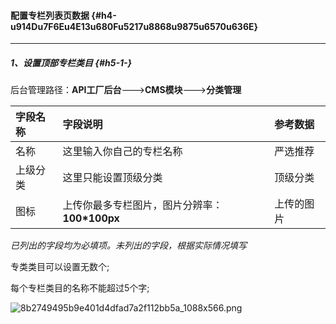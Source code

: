 #### 配置专栏列表页数据 {#h4-u914Du7F6Eu4E13u680Fu5217u8868u9875u6570u636E}

---

##### 1、设置顶部专栏类目 {#h5-1-}

后台管理路径：**API工厂后台**——-&gt;**CMS模块**——-&gt;**分类管理**

| 字段名称 | 字段说明 | 参考数据 |
| :--- | :--- | :--- |
| 名称 | 这里输入你自己的专栏名称 | 严选推荐 |
| 上级分类 | 这里只能设置顶级分类 | 顶级分类 |
| 图标 | 上传你最多专栏图片，图片分辨率：**100\*100px** | 上传的图片 |

_已列出的字段均为必填项。未列出的字段，根据实际情况填写_

专类类目可以设置无数个;

  


每个专栏类目的名称不能超过5个字;

![](https://daxue.qinghuan.app/uploads/projects/YanXuan-API/15330ed934e23ba7.png "8b2749495b9e401d4dfad7a2f112bb5a\_1088x566.png")

